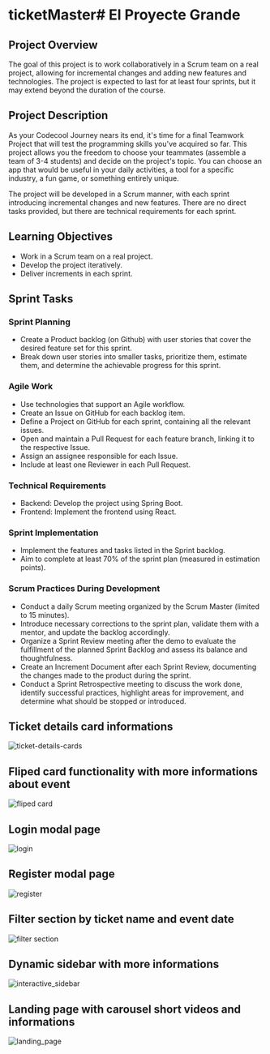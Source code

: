# ticketMaster# El Proyecte Grande


## Project Overview

The goal of this project is to work collaboratively in a Scrum team on a real project, allowing for incremental changes and adding new features and technologies. The project is expected to last for at least four sprints, but it may extend beyond the duration of the course.

## Project Description

As your Codecool Journey nears its end, it's time for a final Teamwork Project that will test the programming skills you've acquired so far. This project allows you the freedom to choose your teammates (assemble a team of 3-4 students) and decide on the project's topic. You can choose an app that would be useful in your daily activities, a tool for a specific industry, a fun game, or something entirely unique.

The project will be developed in a Scrum manner, with each sprint introducing incremental changes and new features. There are no direct tasks provided, but there are technical requirements for each sprint.

## Learning Objectives

- Work in a Scrum team on a real project.
- Develop the project iteratively.
- Deliver increments in each sprint.

## Sprint Tasks

### Sprint Planning

- Create a Product backlog (on Github) with user stories that cover the desired feature set for this sprint.
- Break down user stories into smaller tasks, prioritize them, estimate them, and determine the achievable progress for this sprint.

### Agile Work

- Use technologies that support an Agile workflow.
- Create an Issue on GitHub for each backlog item.
- Define a Project on GitHub for each sprint, containing all the relevant issues.
- Open and maintain a Pull Request for each feature branch, linking it to the respective Issue.
- Assign an assignee responsible for each Issue.
- Include at least one Reviewer in each Pull Request.

### Technical Requirements

- Backend: Develop the project using Spring Boot.
- Frontend: Implement the frontend using React.

### Sprint Implementation

- Implement the features and tasks listed in the Sprint backlog.
- Aim to complete at least 70% of the sprint plan (measured in estimation points).

### Scrum Practices During Development

- Conduct a daily Scrum meeting organized by the Scrum Master (limited to 15 minutes).
- Introduce necessary corrections to the sprint plan, validate them with a mentor, and update the backlog accordingly.
- Organize a Sprint Review meeting after the demo to evaluate the fulfillment of the planned Sprint Backlog and assess its balance and thoughtfulness.
- Create an Increment Document after each Sprint Review, documenting the changes made to the product during the sprint.
- Conduct a Sprint Retrospective meeting to discuss the work done, identify successful practices, highlight areas for improvement, and determine what should be stopped or introduced.

## Ticket details card informations
![ticket-details-cards](https://github.com/StefanCristian1204/ticketMaster/assets/97633357/a84a309b-a653-4626-a41c-b326720f739e)

## Fliped card functionality with more informations about event
![fliped card](https://github.com/StefanCristian1204/ticketMaster/assets/97633357/fee22a35-af90-4fcb-ac97-a18d719a41d1)

## Login modal page 
![login](https://github.com/StefanCristian1204/ticketMaster/assets/97633357/bfc4b0d9-152a-4be7-832b-c8d8022e7464)

## Register modal page
![register](https://github.com/StefanCristian1204/ticketMaster/assets/97633357/c715bb3a-37ad-4e03-8c8b-679f1c01a5e9)

## Filter section by ticket name and event date 
![filter section](https://github.com/StefanCristian1204/ticketMaster/assets/97633357/6dc2db09-af5b-40a6-9b82-3a58ad94d05e)

## Dynamic sidebar with more informations
![interactive_sidebar](https://github.com/StefanCristian1204/ticketMaster/assets/97633357/71106722-1b03-4829-984f-e3a09b19b9bd)

## Landing page with carousel short videos and informations
![landing_page](https://github.com/StefanCristian1204/ticketMaster/assets/97633357/197c18a4-0b23-418a-81db-5c058725929e)

